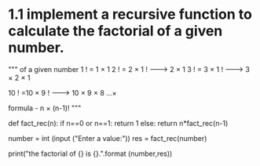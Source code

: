 # 1.1 implement a recursive function to calculate the factorial of a given number.

""" of a given number 
1 ! = 1 × 1
2 ! = 2 × 1 ! ---> 2 × 1
3 ! = 3 × 1 ! ---> 3 × 2 × 1


10 ! =10 × 9 ! ---> 10 × 9 × 8 ...×

formula - n × (n-1)!
"""


def fact_rec(n):
  if n==0 or n==1:
    return 1
  else:
    return n*fact_rec(n-1)

number = int (input ("Enter a value:"))
res = fact_rec(number)

print("the factorial of {} is {}.".format (number,res))
